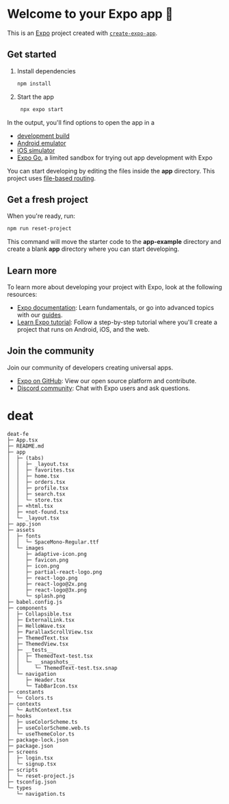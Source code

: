 # Welcome to your Expo app 👋

This is an [Expo](https://expo.dev) project created with [`create-expo-app`](https://www.npmjs.com/package/create-expo-app).

## Get started

1. Install dependencies

   ```bash
   npm install
   ```

2. Start the app

   ```bash
    npx expo start
   ```

In the output, you'll find options to open the app in a

- [development build](https://docs.expo.dev/develop/development-builds/introduction/)
- [Android emulator](https://docs.expo.dev/workflow/android-studio-emulator/)
- [iOS simulator](https://docs.expo.dev/workflow/ios-simulator/)
- [Expo Go](https://expo.dev/go), a limited sandbox for trying out app development with Expo

You can start developing by editing the files inside the **app** directory. This project uses [file-based routing](https://docs.expo.dev/router/introduction).

## Get a fresh project

When you're ready, run:

```bash
npm run reset-project
```

This command will move the starter code to the **app-example** directory and create a blank **app** directory where you can start developing.

## Learn more

To learn more about developing your project with Expo, look at the following resources:

- [Expo documentation](https://docs.expo.dev/): Learn fundamentals, or go into advanced topics with our [guides](https://docs.expo.dev/guides).
- [Learn Expo tutorial](https://docs.expo.dev/tutorial/introduction/): Follow a step-by-step tutorial where you'll create a project that runs on Android, iOS, and the web.

## Join the community

Join our community of developers creating universal apps.

- [Expo on GitHub](https://github.com/expo/expo): View our open source platform and contribute.
- [Discord community](https://chat.expo.dev): Chat with Expo users and ask questions.
# deat
```
deat-fe
├─ App.tsx
├─ README.md
├─ app
│  ├─ (tabs)
│  │  ├─ _layout.tsx
│  │  ├─ favorites.tsx
│  │  ├─ home.tsx
│  │  ├─ orders.tsx
│  │  ├─ profile.tsx
│  │  ├─ search.tsx
│  │  └─ store.tsx
│  ├─ +html.tsx
│  ├─ +not-found.tsx
│  └─ _layout.tsx
├─ app.json
├─ assets
│  ├─ fonts
│  │  └─ SpaceMono-Regular.ttf
│  └─ images
│     ├─ adaptive-icon.png
│     ├─ favicon.png
│     ├─ icon.png
│     ├─ partial-react-logo.png
│     ├─ react-logo.png
│     ├─ react-logo@2x.png
│     ├─ react-logo@3x.png
│     └─ splash.png
├─ babel.config.js
├─ components
│  ├─ Collapsible.tsx
│  ├─ ExternalLink.tsx
│  ├─ HelloWave.tsx
│  ├─ ParallaxScrollView.tsx
│  ├─ ThemedText.tsx
│  ├─ ThemedView.tsx
│  ├─ __tests__
│  │  ├─ ThemedText-test.tsx
│  │  └─ __snapshots__
│  │     └─ ThemedText-test.tsx.snap
│  └─ navigation
│     ├─ Header.tsx
│     └─ TabBarIcon.tsx
├─ constants
│  └─ Colors.ts
├─ contexts
│  └─ AuthContext.tsx
├─ hooks
│  ├─ useColorScheme.ts
│  ├─ useColorScheme.web.ts
│  └─ useThemeColor.ts
├─ package-lock.json
├─ package.json
├─ screens
│  ├─ login.tsx
│  └─ signup.tsx
├─ scripts
│  └─ reset-project.js
├─ tsconfig.json
└─ types
   └─ navigation.ts

```